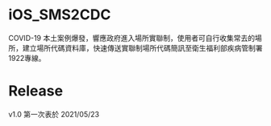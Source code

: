 # iOS_SMS2CDC
COVID-19 本土案例爆發，響應政府進入場所實聯制，使用者可自行收集常去的場所，建立場所代碼資料庫，快速傳送實聯制場所代碼簡訊至衛生福利部疾病管制署1922專線。

# Release
v1.0 第一次表於 2021/05/23
